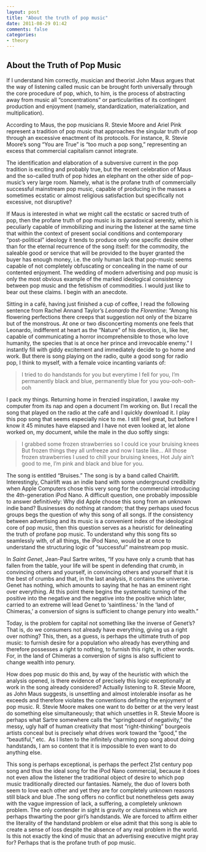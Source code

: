 ```yaml
---
layout: post
title: "About the truth of pop music"
date: 2011-08-29 01:42
comments: false
categories:
- theory
---
```


## About the Truth of Pop Music

If I understand him correctly, musician and theorist John Maus argues that the way of listening called music can be brought forth universally through the core procedure of pop, which, to him, is the process of abstracting away from music all “concentrations” or particularities of its contingent production and enjoyment (namely, standardization, materialization, and multiplication).

According to Maus, the pop musicians R. Stevie Moore and Ariel Pink represent a tradition of pop music that approaches the singular truth of pop through an excessive enactment of its protocols. For instance, R. Stevie Moore’s song “You are True” is “too much a pop song,” representing an excess that commercial capitalism cannot integrate.

The identification and elaboration of a subversive current in the pop tradition is exciting and probably true, but the recent celebration of Maus and the so-called truth of pop hides an elephant on the other side of pop-music’s very large room. Namely, what is the profane truth of commercially successful mainstream pop music, capable of producing in the masses a sometimes ecstatic or almost religious satisfaction but specifically not excessive, not disruptive?

If Maus is interested in what we might call the ecstatic or sacred truth of pop, then the profane truth of pop music is its paradoxical serenity, which is peculiarly capable of immobilizing and inuring the listener at the same time that within the context of present social conditions and contemporary “post-political” ideology it tends to produce only one specific desire other than for the eternal recurrence of the song itself: for the commodity, the saleable good or service that will be provided to the buyer granted the buyer has enough money, i.e. the only human lack that pop-music seems capable of not completely obfuscating or concealing in the name of our contented enjoyment. The wedding of modern advertising and pop music is only the most obvious example of the marked ideological consistency between pop music and the fetishism of commodities. I would just like to bear out these claims. I begin with an anecdote.
  
Sitting in a café, having just finished a cup of coffee, I read the following sentence from Rachel Annand Taylor’s *Leonardo the Florentine*: “Among his flowering perfections there creeps that suggestion not only of the bizarre but of the monstrous. At one or two disconcerting moments one feels that Leonardo, indifferent at heart as the “Nature” of his devotion, is, like her, capable of communicating a horror incomprehensible to those who love humanity, the species that is at once her prince and irrevocable enemy.” I instantly fill with giddy excitement and immediately decide to go home and work. But there is song playing on the radio, quite a good song for radio pop, I think to myself, with a female voice incanting variants of:

> I tried to do handstands for you
> but everytime I fell for you,
> I’m permanently black and blue,
> permanently blue for you you-ooh-ooh-ooh

I pack my things. Returning home in frenzied inspiration, I awake my computer from its nap and open a document I’m working on. But I recall the song that played on the radio at the café and I quickly download it. I play this pop song that seems especially nice to me. I still feel great, but before I know it 45 minutes have elapsed and I have not even looked at, let alone worked on, my document, while the male in the duo softly sings:

> I grabbed some frozen strawberries
> so I could ice your bruising knees
> But frozen things they all unfreeze and now I taste like…
> All those frozen strawberries
> I used to chill your bruising knees,
> Hot July ain’t good to me,
> I’m pink and black and blue for you.

The song is entitled “Bruises.” The song is by a band called Chairlift. Interestingly, Chairlift was an indie band with some underground credibility when Apple Computers chose this very song for the commercial introducing the 4th-generation iPod Nano. A difficult question, one probably impossible to answer definitively: Why did Apple choose this song from an unknown indie band? Businesses do nothing at random; that they perhaps used focus groups begs the question of why this song of all songs. If the consistency between advertising and its music is a convenient index of the ideological core of pop music, then this question serves as a heuristic for delineating the truth of profane pop music. To understand why this song fits so seamlessly with, of all things, the iPod Nano, would be at once to understand the structuring logic of “successful” mainstream pop music.

In *Saint Genet*, Jean-Paul Sartre writes, “If you have only a crumb that has fallen from the table, your life will be spent in defending that crumb, in convincing others and yourself, in convincing others and yourself that it is the best of crumbs and that, in the last analysis, it contains the universe. Genet has nothing, which amounts to saying that he has an eminent right over everything. At this point there begins the systematic turning of the positive into the negative and the negative into the positive which later, carried to an extreme will lead Genet to ‘saintliness.’ In the ‘land of Chimeras,’ a conversion of signs is sufficient to change penury into wealth.”

Today, is the problem for capital not something like the inverse of Genet’s? That is, do we consumers not already have everything, giving us a right over nothing? This, then, as a guess, is perhaps the ultimate truth of pop music: to furnish desire for a population who already has everything and therefore possesses a right to nothing, to furnish this right, in other words. For, in the land of Chimeras a conversion of signs is also sufficient to change wealth into penury.
  
How does pop music do this and, by way of the heuristic with which the analysis opened, is there evidence of precisely this logic exceptionally at work in the song already considered? Actually listening to R. Stevie Moore, as John Maus suggests, is unsettling and almost intolerable insofar as he exceeds and therefore violates the conventions defining the enjoyment of pop music. R. Stevie Moore makes one want to do better or at the very least do something else simultaneously; that which unsettles in R. Stevie Moore is perhaps what Sartre somewhere calls the “springboard of negativity,” the messy, ugly half of human creativity that most “right-thinking” bourgeois artists conceal but is precisely what drives work toward the “good,” the “beautiful,” etc.  As I listen to the infinitely charming pop song about doing handstands, I am so content that it is impossible to even want to do anything else.

This song is perhaps exceptional, is perhaps the perfect 21st century pop song and thus the ideal song for the iPod Nano commercial, because it does not even allow the listener the traditional object of desire to which pop music traditionally directed our fantasies. Namely, the duo of lovers both seem to love each other and yet they are for completely unknown reasons still black and blue .The song offers no conflict but nonetheless gets away with the vague impression of lack, a suffering, a completely unknown problem. The only contender in sight is gravity or clumsiness which are perhaps thwarting the poor girl’s handstands. We are forced to affirm either the literality of the handstand problem or else admit that this song is able to create a sense of loss despite the absence of any real problem in the world. Is this not exactly the kind of music that an advertising executive might pray for? Perhaps that is the profane truth of pop music.

